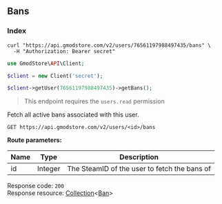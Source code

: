 ## Bans

### Index

```shell
curl "https://api.gmodstore.com/v2/users/76561197988497435/bans" \
  -H "Authorization: Bearer secret"
```

```php
use GmodStore\API\Client;

$client = new Client('secret');

$client->getUser(76561197988497435)->getBans();
```

> This endpoint requires the `users.read` permission

Fetch all active bans associated with this user.

`GET https://api.gmodstore.com/v2/users/<id>/bans`

**Route parameters:**

Name | Type | Description
---- | ---- | -----------
id | Integer | The SteamID of the user to fetch the bans of

Response code: `200`<br>
Response resource: [Collection](#resource-types-collection)<[Ban](#resource-types-ban)>
